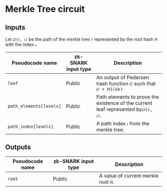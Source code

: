 # Merkle Tree circuit

## Inputs

Let `𝑂(𝜏, 𝜄)` be the path of the merkle tree `𝜏` represented by the root hash `𝑅` with the index `𝜄`.

| Pseudocode name         | zk-SNARK input type | Description                              |
| ----                    | ----                | ----                                     |
| `leaf`                  | Public              | An output of Pedersen hash function `𝐶` such that `𝐶 = 𝘏1(𝑘∥𝑟)`|
| `path_elements[levels]` | Public              | Path elements to prove the existence of the current leaf represented by`𝑂(𝜏, 𝜄)`.|
| `path_index[levels]`    | Public              | A path index `𝜄` from the merkle tree. |

## Outputs

| Pseudocode name | zk-SNARK input type | Description |
| ----            | ----                | ----        |
| `root`          | Public              | A value of current merkle root `𝑅`.|
